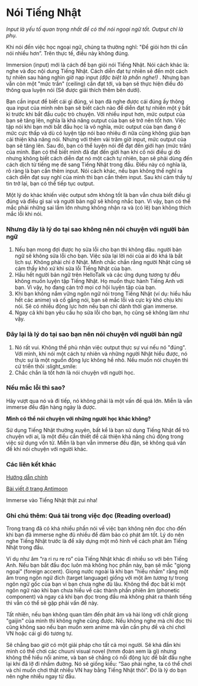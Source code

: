 # Nói Tiếng Nhật

*Input là yếu tố quan trọng nhất để có thể nói ngoại ngữ tốt. Output chỉ là phụ.*

Khi nói đến việc học ngoại ngữ, chúng ta thường nghĩ: "Để giỏi hơn thì cần nói nhiều hơn”. Trên thực tế, điều này không đúng. 

Immersion (input) mới là cách để bạn giỏi nói Tiếng Nhật. Nói cách khác là: nghe và đọc nội dung Tiếng Nhật. Cách diễn đạt tự nhiên sẽ đến một cách tự nhiên sau hàng nghìn giờ nạp input *(đặc biệt là phần nghe!)* . Nhưng bạn vẫn còn một "mức trần" (ceiling) cần đạt tới, và bạn sẽ thực hiện điều đó thông qua luyện nói (Sẽ được giải thích thêm bên dưới).

Bạn cần input để biết cái gì đúng, vì bạn đã nghe được cái đúng ấy thông qua input của mình nên bạn sẽ biết cách nào để diễn đạt tự nhiên một ý bất kì trước khi bắt đầu cuộc trò chuyện. Với nhiều input hơn, mức output của bạn sẽ tăng lên, nghĩa là khả năng output của bạn sẽ trở nên tốt hơn. Việc tập nói khi bạn mới bắt đầu học là vô nghĩa, mức output của bạn đang ở mức cực thấp và dù có luyện tập nói bao nhiêu đi nữa cũng không giúp bạn cải thiện khả năng nói. Nhưng với thêm vài trăm giờ input, mức output của bạn sẽ tăng lên. Sau đó, bạn có thể luyện nói để đạt đến giới hạn (mức trần) của mình. Bạn có thể biết mình đã đạt đến giới hạn khi cố nói điều gì đó nhưng không biết cách diễn đạt nó một cách tự nhiên, bạn sẽ phải dùng đến cách dịch từ tiếng mẹ đẻ sang Tiếng Nhật trong đầu. Điều này có nghĩa là, rõ ràng là bạn cần thêm input. Nói cách khác, nếu bạn không thể nghĩ ra cách diễn đạt suy nghĩ của mình thì bạn cần thêm input. Sau khi cảm thấy tự tin trở lại, bạn có thể tiếp tục output.

Một lý do khác khiến việc output sớm không tốt là bạn vẫn chưa biết điều gì đúng và điều gì sai và người bản ngữ sẽ không nhắc bạn. Vì vậy, bạn có thể mắc phải những sai lầm lớn nhưng không nhận ra và (có lẽ) bạn không thích mắc lỗi khi nói.

### Nhưng đây là lý do tại sao không nên nói chuyện với người bản ngữ

1.  Nếu bạn mong đợi được họ sửa lỗi cho bạn thì không đâu. người bản ngữ sẽ không sửa lỗi cho bạn. Việc sửa lại lời nói của ai đó khá là bất lịch sự. Không phải chỉ ở Nhật. Mình chắc chắn rằng người Nhật cũng sẽ cảm thấy khó xử khi sửa lỗi Tiếng Nhật của bạn.
2.  Hầu hết người bản ngữ trên HelloTalk và các ứng dụng tương tự đều không muốn luyện tập Tiếng Nhật. Họ muốn thực hành Tiếng Anh với bạn. Vì vậy, họ đang cản trở mọi cơ hội luyện tập của bạn.
3.  Khi bạn không nắm vững ngôn ngữ nói trong Tiếng Nhật (ví dụ: hiểu hầu hết các anime) và cố gắng nói, bạn sẽ mắc lỗi và cực kỳ khó chịu khi nói. Sẽ có nhiều động lực hơn nếu bạn chỉ dành thời gian immerse.
4.  Ngay cả khi bạn yêu cầu họ sửa lỗi cho bạn, họ cũng sẽ không làm như vậy.

### Đây lại là lý do tại sao bạn nên nói chuyện với người bản ngữ

1.  Nó rất vui. Không thể phủ nhận việc output thực sự vui nếu nó "đúng". Với mình, khi nói một cách tự nhiên và những người Nhật hiểu được, nó thực sự là một nguồn động lực không hề nhỏ. Nếu muốn nói chuyên thì cứ triển thôi :slight_smile:
2.  Chắc chắn là tốt hơn là nói chuyện với người học.

### Nếu mắc lỗi thì sao?

Hãy vượt qua nó và đi tiếp, nó không phải là một vấn đề quá lớn. Miễn là vẫn immerse đều đặn hàng ngày là được.

**Mình có thể nói chuyện với những người học khác không?** 

Sử dụng Tiếng Nhật thường xuyên, bất kể là bạn sử dụng Tiếng Nhật để trò chuyện với ai, là một điều cần thiết để cải thiện khả năng chủ động trong việc sử dụng vốn từ. Miễn là bạn vẫn immerse đều đặn, sẽ không quá vấn đề khi nói chuyện với người khác. 

### Các liên kết khác

[Hướng dẫn chính](guide.md) 

[Bài viết ở trang Antimoon](http://www.antimoon.com/other/myths-speaking.htm)

Immerse vào Tiếng Nhật thật zui nha!

### Ghi chú thêm: Quá tải trong việc đọc (Reading overload)

Trong trang đã có khá nhiều phần nói về việc bạn không nên đọc cho đến khi bạn đã immerse nghe đủ nhiều để đảm bảo có phát âm tốt. Lý do nên nghe Tiếng Nhật trước là để xây dựng một mô hình về cách phát âm Tiếng Nhật trong đầu.

Ví dụ như âm “ra ri ru re ro” của Tiếng Nhật khác đi nhiều so với bên Tiếng Anh. Nếu bạn bắt đầu đọc luôn mà không học phần này, bạn sẽ mắc "giọng ngoại" (foreign accent). Giọng nước ngoài là khi bạn "hiểu nhầm" rằng một âm trong ngôn ngữ đích (target language) giống với một âm *tương tự* trong ngôn ngữ gốc của bạn vì bạn chưa nghe đủ lâu. Không thể đọc bất kì một ngôn ngữ nào khi bạn chưa hiểu về các thành phần phiên âm (phonetic component) và ngay cả khi bạn đọc trong đầu mà không phát ra thành tiếng thì vẫn có thể sẽ gặp phải vấn đề này.

Tất nhiên, nếu bạn không quan tâm đến phát âm và hài lòng với chất giọng "gaijin" của mình thì không nghe cũng được. Nếu không nghe mà chỉ đọc thì cũng không sao nếu bạn muốn xem anime mà vẫn cần phụ đề và chỉ chơi VN hoặc cái gì đó tương tự.

Sẽ chẳng bao giờ có một giải pháp cho tất cả mọi người. Sẽ khá đần khi mình có thể chơi các chuuni visual novel (hmm đoán xem là gì) nhưng không thể hiểu nổi anime, và bạn sẽ chẳng có nổi động lực để bắt đầu nghe lại khi đã lỡ đi nhầm đường. Nó sẽ giống kiểu: “Sao phải nghe, ta có thể chơi và chỉ muốn chơi thật nhiều VN hay bằng Tiếng Nhật thôi”. Đó là lý do bạn nên nghe nhiều ngay từ đầu. 
